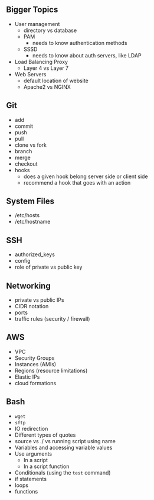 ## Bigger Topics

- User management
  - directory vs database
  - PAM
    - needs to know authentication methods
  - SSSD
    - needs to know about auth servers, like LDAP
- Load Balancing Proxy
  - Layer 4 vs Layer 7
- Web Servers
  - default location of website
  - Apache2 vs NGINX

## Git

- add
- commit
- push
- pull
- clone vs fork
- branch
- merge
- checkout
- hooks
  - does a given hook belong server side or client side
  - recommend a hook that goes with an action

## System Files

- /etc/hosts
- /etc/hostname

## SSH

- authorized_keys
- config
- role of private vs public key

## Networking

- private vs public IPs
- CIDR notation
- ports
- traffic rules (security / firewall)

## AWS

- VPC
- Security Groups
- Instances (AMIs)
- Regions (resource limitations)
- Elastic IPs
- cloud formations

## Bash

- `wget`
- `sftp`
- IO redirection
- Different types of quotes
- source vs ./ vs running script using name
- Variables and accessing variable values
- Use arguments
  - In a script
  - In a script function
- Conditionals (using the `test` command)
- if statements
- loops
- functions
